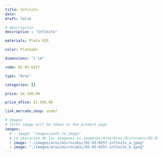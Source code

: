 ```yaml
---
title: Infinito
date: 
draft: false

# descripcion
description : "Infinito"

materials: Plata 925

color: Plateado

dimensions: "1 cm"

code: 01-03-0257

type: "Aros"

categories: []

price: $4.190,00

price_eftvo: $3.560,00

link_mercado_shop: undef

# Images
# first image will be shown in the product page
images:
  # - image: "images/path_to_image"
  # La ubicacion de las imagenes es imagenes/Aros/Aros.Microcubic/01-03-0257-infinito
  - image: "./images/aros/microcubic/01-03-0257-infinito_a.jpeg"
  - image: "./images/aros/microcubic/01-03-0257-infinito_b.jpeg"
---
```

